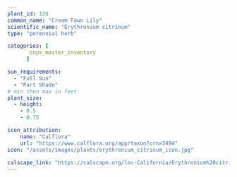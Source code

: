 ```yaml
---
plant_id: 126
common_name: "Cream Fawn Lily"
scientific_name: "Erythronium citrinum"
type: "perennial herb"

categories: [
       cnps_master_inventory
      ]

sun_requirements:
  - "Full Sun"
  - "Part Shade"
# min then max in feet
plant_size:
  - height: 
    - 0.5
    - 0.75

icon_attribution: 
    name: "Calflora"
    url: "https://www.calflora.org/app/taxon?crn=3494"
icon: "/assets/images/plants/erythronium_citrinum_icon.jpg"
 
calscape_link: "https://calscape.org/loc-California/Erythronium%20citrinum%20(Cream%20Fawnlily)"
---
```







